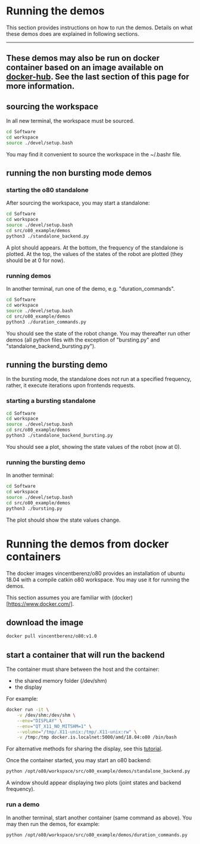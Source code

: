 # Running the demos

This section provides instructions on how to run the demos. Details on what these demos does are explained in following sections. 


---
These demos may also be run on docker container based on an image available on [docker-hub](https://hub.docker.com/repository/docker/vincentberenz/o80).
See the last section of this page for more information.
---

## sourcing the workspace

In all new terminal, the workspace must be sourced.

```bash
cd Software
cd workspace
source ./devel/setup.bash
```

You may find it convenient to source the workspace in the ~/.bashr file.

## running the non bursting mode demos

### starting the o80 standalone

After sourcing the workspace, you may start a standalone:

```bash
cd Software
cd workspace
source ./devel/setup.bash
cd src/o80_example/demos
python3 ./standalone_backend.py
```

A plot should appears. At the bottom, the frequency of the standalone is plotted. At the top, the values of the states of the robot are plotted (they should be at 0 for now).

### running demos

In  another terminal, run one of the demo, e.g. "duration_commands".


```bash
cd Software
cd workspace
source ./devel/setup.bash
cd src/o80_example/demos
python3 ./duration_commands.py
```

You should see the state of the robot change. You may thereafter run other demos (all python files with the exception of "bursting.py" and "standalone_backend_bursting.py").

## running the bursting demo

In the bursting mode, the standalone does not run at a specified frequency, rather, it execute iterations upon frontends requests.

### starting a bursting standalone

```bash
cd Software
cd workspace
source ./devel/setup.bash
cd src/o80_example/demos
python3 ./standalone_backend_bursting.py
```

You should see a plot, showing the state values of the robot (now at 0).

### running the bursting demo

In another terminal:

```bash
cd Software
cd workspace
source ./devel/setup.bash
cd src/o80_example/demos
python3 ./bursting.py
```

The plot should show the state values change. 


# Running the demos from docker containers

The docker images vincentberenz/o80 provides an installation of ubuntu 18.04 with a compile catkin o80 workspace.
You may use it for running the demos.

This section assumes you are familiar with (docker)[https://www.docker.com/].

## download the image

```bash
docker pull vincentberenz/o80:v1.0
```

## start a container that will run the backend

The container must share between the host and the container:
- the shared memory folder (/dev/shm) 
- the display

For example:

```bash
docker run -it \
    -v /dev/shm:/dev/shm \
    --env="DISPLAY" \
    --env="QT_X11_NO_MITSHM=1" \
    --volume="/tmp/.X11-unix:/tmp/.X11-unix:rw" \
    -v /tmp:/tmp docker.is.localnet:5000/amd/18.04:o80 /bin/bash
```

For alternative methods for sharing the display, see this [tutorial](http://wiki.ros.org/docker/Tutorials/GUI).

Once the container started, you may start an o80 backend:

```bash
python /opt/o80/workspace/src/o80_example/demos/standalone_backend.py
```

A window should appear displaying two plots (joint states and backend frequency).

### run a demo

In another terminal, start another container (same command as above). You may then run the demos,
for example:

```bash
python /opt/o80/workspace/src/o80_example/demos/duration_commands.py
```